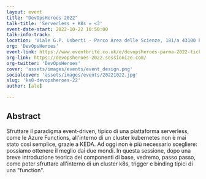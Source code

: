 ```yaml
---
layout: event
title: "DevOpsHeroes 2022"
talk-title: 'Serverless + K8s = <3'
event-date-start: 2022-10-22 10:50:00
talk-info-track: 
location: 'Viale G.P. Usberti - Parco Area delle Scienze, 181/a 43100 Parma'
org: 'DevOpsHeroes'
event-link: https://www.eventbrite.co.uk/e/devopsheroes-parma-2022-tickets-324923122807
org-link: https://devopsheroes-2022.sessionize.com/
org-twitter: 'DevOpsHeroes'
cover: 'assets/images/events/event_design.png'
socialcover: 'assets/images/events/20221022.jpg'
slug: 'ks8-devopsheroes-22'
author: [ale]

---
```

## Abstract
Sfruttare il paradigma event-driven, tipico di una piattaforma serverless, come le Azure Functions, all'interno di un cluster kubernetes non è mai stato cosi semplice, grazie a KEDA.
Ad oggi non è più necessario scegliere: possiamo ottenere il meglio dai due mondi.
In questa sessione, dopo una breve introduzione teorica dei componenti di base, vedremo, passo passo, come poter sfruttare all'interno di un cluster k8s, trigger e binding tipici di una "function".